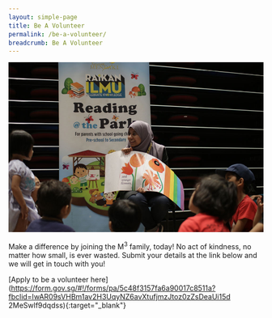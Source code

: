 ```yaml
---
layout: simple-page
title: Be A Volunteer
permalink: /be-a-volunteer/
breadcrumb: Be A Volunteer
---
```


![Be A Volunteer](/images/be-volunteer.jpg)

Make a difference by joining the M<sup>3</sup> family, today! No act of kindness, no matter how small, is ever wasted. Submit your details at the link below and we will get in touch with you!

 [Apply to be a volunteer here](https://form.gov.sg/#!/forms/pa/5c48f3157fa6a90017c8511a?fbclid=IwAR09sVHBm1av2H3UqyNZ6avXtufjmzJtoz0zZsDeaUi15d
2MeSwlf9dqdss){:target="_blank"} 

